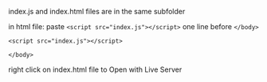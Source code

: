 index.js and index.html files are in the same subfolder 


in html file:
paste `<script src="index.js"></script>` one line before `</body>` 


  `<script src="index.js"></script>`
  
`</body>` 


right click on index.html file to Open with Live Server 
